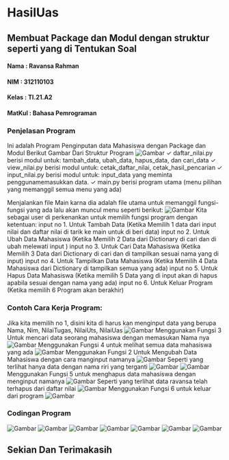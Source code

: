 # HasilUas
## Membuat Package dan Modul dengan struktur seperti yang di Tentukan Soal
#### Nama : Ravansa Rahman
#### NIM : 312110103
#### Kelas : TI.21.A2
#### MatKul : Bahasa Pemrograman

### Penjelasan Program
Ini adalah Program Penginputan data Mahasiswa dengan Package dan Modul
Berikut Gambar Dari Struktur Program
![Gambar](Foto/ss1.png)
✓ daftar_nilai.py berisi modul untuk:
tambah_data, ubah_data, hapus_data, dan cari_data
✓ view_nilai.py berisi modul untuk:
cetak_daftar_nilai, cetak_hasil_pencarian
✓ input_nilai.py berisi modul untuk:
input_data yang meminta penggunamemasukkan data.
✓ main.py berisi program utama (menu pilihan yang memanggil semua menu yang ada)

Menjalankan file Main karna dia adalah file utama untuk memanggil fungsi-fungsi yang ada lalu akan muncul menu seperti berikut:
![Gambar](Foto/ss2.png)
Kita sebagai user di perkenankan untuk memilih fungsi program dengan ketentuan:
input no 1. Untuk Tambah Data (Ketika Memilih 1 data dari input nilai dan daftar nilai di tarik ke main untuk di beri data)
input no 2. Untuk Ubah Data Mahasiswa (Ketika Memilih 2 Data dari Dictionary di cari dan di ubah melewati input )
input no 3. Untuk Cari Data Mahasiswa (Ketika Memilih 3 Data dari Dictionary di cari dan di tampilkan sesuai nama yang di input)
input no 4. Untuk Tampilkan Data Mahasiswa (Ketika Memilih 4 Data Mahasiswa dari Dictionary di tampilkan semua yang ada)
input no 5. Untuk Hapus Data Mahasiswa (Ketika memilih 5 Data yang di input akan di hapus apabila sesuai dengan nama yang ada)
input no 6. Untuk Keluar Program (Ketika memilih 6 Program akan berakhir)
### Contoh Cara Kerja Program:
Jika kita memilih no 1, disini kita di harus kan menginput data yang berupa Nama, Nim, NilaiTugas, NilaiUts, NilaiUas
![Gambar](Foto/ss3.png)
Menggunakan Fungsi 3 Untuk mencari data seorang mahasiswa dengan memasukan Nama nya
![Gambar](Foto/ss4.png)
Menggunakan Fungsi 4 untuk melihat semua data mahasiswa yang ada
![Gambar](Foto/ss5.png)
Menggunakan Fungsi 2 Untuk Mengubah Data Mahasiswa dengan cara manginput namanya
![Gambar](Foto/ss6.png)
Seperti yang terlihat hanya data dengan nama riri yang terganti
![Gambar](Foto/ss7.png)
![Gambar](Foto/ss8.png)
Menggunakan Fungsi 5 untuk menghapus data mahasiswa dengan menginput namanya
![Gambar](Foto/ss9.png)
Seperti yang terlihat data ravansa telah terhapus dari daftar nilai
![Gambar](Foto/ss10.png)
Menggunakan Fungsi 6 untuk keluar dari program
![Gambar](Foto/ss11.png)

### Codingan Program

![Gambar](Foto/c1.png)
![Gambar](Foto/c2.png)
![Gambar](Foto/c3.png)
![Gambar](Foto/c4.png)
![Gambar](Foto/c5.png)
![Gambar](Foto/c6.png)
![Gambar](Foto/c7.png)

## Sekian Dan Terimakasih